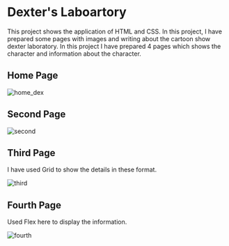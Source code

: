 # Dexter's Laboartory
This project shows the application of HTML and CSS. In this project, I have prepared some pages with images and writing about the cartoon show dexter laboratory.
In this project I have prepared 4 pages which shows the character and information about the character.

## Home Page
![home_dex](https://user-images.githubusercontent.com/63871069/102698951-3bf66400-4267-11eb-836c-54c3bc35a9cb.png)

## Second Page
![second](https://user-images.githubusercontent.com/63871069/102698960-53355180-4267-11eb-9434-6897edd2ea09.png)

## Third Page
I have used Grid to show the details in these format.

![third](https://user-images.githubusercontent.com/63871069/102699004-88da3a80-4267-11eb-80a0-d3e54a39d9ee.png)

## Fourth Page
Used Flex here to display the information.

![fourth](https://user-images.githubusercontent.com/63871069/102699035-be7f2380-4267-11eb-8c94-067be9ae72be.png)
